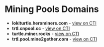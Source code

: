 # Mining Pools Domains

* **lokiturtle.herominers.com** - [view on CTI](https://threatintelligence.guardicore.com/domain/lokiturtle.herominers.com)
* **trtl.cnpool.cc** - [view on CTI](https://threatintelligence.guardicore.com/domain/trtl.cnpool.cc)
* **turtle.miner.rocks** - [view on CTI](https://threatintelligence.guardicore.com/domain/turtle.miner.rocks)
* **trtl.pool.mine2gether.com** - [view on CTI](https://threatintelligence.guardicore.com/domain/trtl.pool.mine2gether.com)
